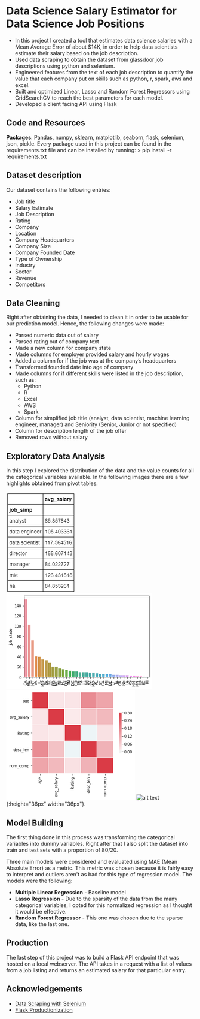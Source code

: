 # Data Science Salary Estimator for Data Science Job Positions

* In this project I created a tool that estimates data science salaries with a Mean Average Error of about $14K, in order to help data scientists estimate their salary based on the job description.
* Used data scraping to obtain the dataset from glassdoor job descriptions using python and selenium.
* Engineered features from the text of each job description to quantify the value that each company put on skills such as python, r, spark, aws and excel.
* Built and optimized Linear, Lasso and Random Forest Regressors using GridSearchCV to reach the best parameters for each model.
* Developed a client facing API using Flask


## Code and Resources

**Packages**: Pandas, numpy, sklearn, matplotlib, seaborn, flask, selenium, json, pickle. 
Every package used in this project can be found in the requirements.txt file and can be installed by running: > pip install -r requirements.txt

## Dataset description

Our dataset contains the following entries:
*	Job title
*	Salary Estimate
*	Job Description
*	Rating
*	Company 
*	Location
*	Company Headquarters 
*	Company Size
*	Company Founded Date
*	Type of Ownership 
*	Industry
*	Sector
*	Revenue
*	Competitors 

## Data Cleaning

Right after obtaining the data, I needed to clean it in order to be usable for our prediction model. Hence, the following changes were made:

*	Parsed numeric data out of salary 
*	Parsed rating out of company text 
*	Made a new column for company state 
*	Made columns for employer provided salary and hourly wages 
*	Added a column for if the job was at the company’s headquarters 
*	Transformed founded date into age of company 
*	Made columns for if different skills were listed in the job description, such as:
    * Python  
    * R  
    * Excel  
    * AWS  
    * Spark 
*	Column for simplified job title (analyst, data scientist, machine learning engineer, manager) and Seniority (Senior, Junior or not specified)
*	Column for description length of the job offer 
*	Removed rows without salary 

## Exploratory Data Analysis

In this step I explored the distribution of the data and the value counts for all the categorical variables available. In the following images there are a few highlights obtained from pivot tables.

![alt text](images/salary_by_job_title.png "Salary by Position")
![alt text](images/positions_by_state.png "Job Opportunities by State")
![alt text](images/correlation_visual.png "Correlations")
![alt text](wordcloud.jpeg "Wordcloud for the most relevant words in job descriptions"){:height="36px" width="36px"}.

## Model Building

The first thing done in this process was transforming the categorical variables into dummy variables. Right after that I also split the dataset into train and test sets with a proportion of 80/20.

Three main models were considered and evaluated using MAE (Mean Absolute Error) as a metric. This metric was chosen because it is fairly easy to interpret and outliers aren't as bad for this type of regression model. The models were the following:

* **Multiple Linear Regression** - Baseline model
* **Lasso Regression** - Due to the sparsity of the data from the many categorical variables, I opted for this normalized regression as I thought it would be effective.
* **Random Forest Regressor** - This one was chosen due to the sparse data, like the last one.

##  Production

The last step of this project was to build a Flask API endpoint that was hosted on a local webserver. The API takes in a request with a list of values from a job listing and returns an estimated salary for that particular entry.

## Acknowledgements

* [Data Scraping with Selenium](https://towardsdatascience.com/selenium-tutorial-scraping-glassdoor-com-in-10-minutes-3d0915c6d905)
* [Flask Productionization](https://towardsdatascience.com/productionize-a-machine-learning-model-with-flask-and-heroku-8201260503d2)
